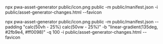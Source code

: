 npx pwa-asset-generator public/icon.png public  -m public/manifest.json -i public/asset-generator-changes.html --favicon


npx pwa-asset-generator public/icon.png public  -m public/manifest.json  --padding "calc(50vh - 25%) calc(50vw - 25%)" -b "linear-gradient(135deg, #2fb9e4, #ff0098)" -q 100   -i public/asset-generator-changes.html --favicon


